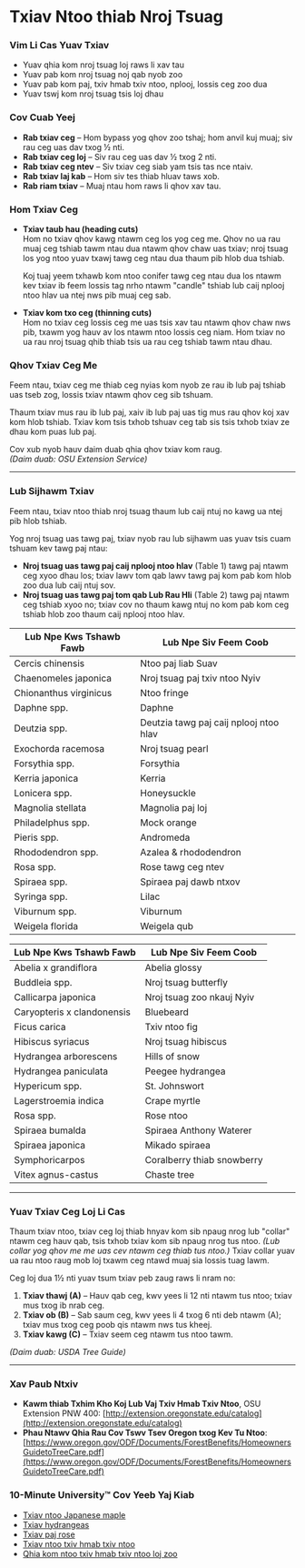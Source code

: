 # Txiav Ntoo thiab Nroj Tsuag

### Vim Li Cas Yuav Txiav

- Yuav qhia kom nroj tsuag loj raws li xav tau
- Yuav pab kom nroj tsuag noj qab nyob zoo
- Yuav pab kom paj, txiv hmab txiv ntoo, nplooj, lossis ceg zoo dua
- Yuav tswj kom nroj tsuag tsis loj dhau

### Cov Cuab Yeej

- **Rab txiav ceg** – Hom bypass yog qhov zoo tshaj; hom anvil kuj muaj; siv rau ceg uas dav txog ½ nti.
- **Rab txiav ceg loj** – Siv rau ceg uas dav ½ txog 2 nti.
- **Rab txiav ceg ntev** – Siv txiav ceg siab yam tsis tas nce ntaiv.
- **Rab txiav laj kab** – Hom siv tes thiab hluav taws xob.
- **Rab riam txiav** – Muaj ntau hom raws li qhov xav tau.

### Hom Txiav Ceg

- **Txiav taub hau (heading cuts)**  
  Hom no txiav qhov kawg ntawm ceg los yog ceg me. Qhov no ua rau muaj ceg tshiab tawm ntau dua ntawm qhov chaw uas txiav; nroj tsuag los yog ntoo yuav txawj tawg ceg ntau dua thaum pib hlob dua tshiab.

  Koj tuaj yeem txhawb kom ntoo conifer tawg ceg ntau dua los ntawm kev txiav ib feem lossis tag nrho ntawm "candle" tshiab lub caij nplooj ntoo hlav ua ntej nws pib muaj ceg sab.

- **Txiav kom txo ceg (thinning cuts)**  
  Hom no txiav ceg lossis ceg me uas tsis xav tau ntawm qhov chaw nws pib, txawm yog hauv av los ntawm ntoo lossis ceg niam. Hom txiav no ua rau nroj tsuag qhib thiab tsis ua rau ceg tshiab tawm ntau dhau.

### Qhov Txiav Ceg Me

Feem ntau, txiav ceg me thiab ceg nyias kom nyob ze rau ib lub paj tshiab uas tseb zog, lossis txiav ntawm qhov ceg sib tshuam.

Thaum txiav mus rau ib lub paj, xaiv ib lub paj uas tig mus rau qhov koj xav kom hlob tshiab. Txiav kom tsis txhob tshuav ceg tab sis tsis txhob txiav ze dhau kom puas lub paj.

Cov xub nyob hauv daim duab qhia qhov txiav kom raug.  
*(Daim duab: OSU Extension Service)*

---

### Lub Sijhawm Txiav

Feem ntau, txiav ntoo thiab nroj tsuag thaum lub caij ntuj no kawg ua ntej pib hlob tshiab.

Yog nroj tsuag uas tawg paj, txiav nyob rau lub sijhawm uas yuav tsis cuam tshuam kev tawg paj ntau:

- **Nroj tsuag uas tawg paj caij nplooj ntoo hlav** (Table 1) tawg paj ntawm ceg xyoo dhau los; txiav lawv tom qab lawv tawg paj kom pab kom hlob zoo dua lub caij ntuj sov.
- **Nroj tsuag uas tawg paj tom qab Lub Rau Hli** (Table 2) tawg paj ntawm ceg tshiab xyoo no; txiav cov no thaum kawg ntuj no kom pab kom ceg tshiab hlob zoo thaum caij nplooj ntoo hlav.


| Lub Npe Kws Tshawb Fawb   | Lub Npe Siv Feem Coob      |
|-------------------------- |---------------------------|
| Cercis chinensis          | Ntoo paj liab Suav         |
| Chaenomeles japonica      | Nroj tsuag paj txiv ntoo Nyiv|
| Chionanthus virginicus    | Ntoo fringe                |
| Daphne spp.               | Daphne                     |
| Deutzia spp.              | Deutzia tawg paj caij nplooj ntoo hlav |
| Exochorda racemosa        | Nroj tsuag pearl           |
| Forsythia spp.            | Forsythia                  |
| Kerria japonica           | Kerria                     |
| Lonicera spp.             | Honeysuckle                |
| Magnolia stellata         | Magnolia paj loj           |
| Philadelphus spp.         | Mock orange                |
| Pieris spp.               | Andromeda                  |
| Rhododendron spp.         | Azalea & rhododendron      |
| Rosa spp.                 | Rose tawg ceg ntev         |
| Spiraea spp.              | Spiraea paj dawb ntxov     |
| Syringa spp.              | Lilac                      |
| Viburnum spp.             | Viburnum                   |
| Weigela florida           | Weigela qub                |


| Lub Npe Kws Tshawb Fawb    | Lub Npe Siv Feem Coob       |
|--------------------------- |-----------------------------|
| Abelia x grandiflora       | Abelia glossy               |
| Buddleia spp.              | Nroj tsuag butterfly        |
| Callicarpa japonica        | Nroj tsuag zoo nkauj Nyiv   |
| Caryopteris x clandonensis | Bluebeard                   |
| Ficus carica               | Txiv ntoo fig               |
| Hibiscus syriacus          | Nroj tsuag hibiscus         |
| Hydrangea arborescens      | Hills of snow               |
| Hydrangea paniculata       | Peegee hydrangea            |
| Hypericum spp.             | St. Johnswort               |
| Lagerstroemia indica       | Crape myrtle                |
| Rosa spp.                  | Rose ntoo                   |
| Spiraea bumalda            | Spiraea Anthony Waterer     |
| Spiraea japonica           | Mikado spiraea              |
| Symphoricarpos             | Coralberry thiab snowberry  |
| Vitex agnus-castus         | Chaste tree                 |

---

### Yuav Txiav Ceg Loj Li Cas

Thaum txiav ntoo, txiav ceg loj thiab hnyav kom sib npaug nrog lub "collar" ntawm ceg hauv qab, tsis txhob txiav kom sib npaug nrog tus ntoo. *(Lub collar yog qhov me me uas cev ntawm ceg thiab tus ntoo.)* Txiav collar yuav ua rau ntoo raug mob loj txawm ceg ntawd muaj sia lossis tuag lawm.

Ceg loj dua 1½ nti yuav tsum txiav peb zaug raws li nram no:

1. **Txiav thawj (A)** – Hauv qab ceg, kwv yees li 12 nti ntawm tus ntoo; txiav mus txog ib nrab ceg.
2. **Txiav ob (B)** – Sab saum ceg, kwv yees li 4 txog 6 nti deb ntawm (A); txiav mus txog ceg poob qis ntawm nws tus kheej.
3. **Txiav kawg (C)** – Txiav seem ceg ntawm tus ntoo tawm.

*(Daim duab: USDA Tree Guide)*

---

### Xav Paub Ntxiv

- **Kawm thiab Txhim Kho Koj Lub Vaj Txiv Hmab Txiv Ntoo**, OSU Extension PNW 400: [http://extension.oregonstate.edu/catalog](http://extension.oregonstate.edu/catalog)
- **Phau Ntawv Qhia Rau Cov Tswv Tsev Oregon txog Kev Tu Ntoo**: [https://www.oregon.gov/ODF/Documents/ForestBenefits/HomeownersGuidetoTreeCare.pdf](https://www.oregon.gov/ODF/Documents/ForestBenefits/HomeownersGuidetoTreeCare.pdf)

### 10-Minute University™ Cov Yeeb Yaj Kiab

- [Txiav ntoo Japanese maple](https://www.youtube.com/watch?v=idg2XQjlJaA)
- [Txiav hydrangeas](https://www.youtube.com/watch?v=zeBSLD-Y84Q)
- [Txiav paj rose](https://www.youtube.com/watch?v=9Ois08vuz98)
- [Txiav ntoo txiv hmab txiv ntoo](https://www.youtube.com/watch?v=ZbVGhlG1LUA)
- [Qhia kom ntoo txiv hmab txiv ntoo loj zoo](https://www.youtube.com/watch?v=XvXIqTQcCYI)
